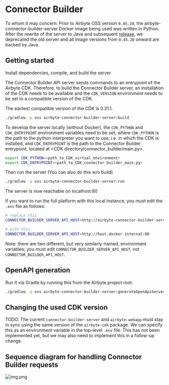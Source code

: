 # Connector Builder

To whom it may concern: Prior to Airbyte OSS version `0.45.20`, the airbyte-connector-builder-server Docker image being used was written
in Python. After the rewrite of the server to Java and subsequent [release](https://github.com/airbytehq/airbyte-platform-internal/pull/6371),
we deprecated the old server and all image versions from `0.45.20` onward are backed by Java.

## Getting started

Install dependencies, compile, and build the server

The Connector Builder API server sends commands to an entrypoint of the Airbyte CDK. Therefore, to build the Connector Builder server, an installation of the CDK needs to be available and the `CDK_VERSION` environment needs to be set to a compatible version of the CDK.

The earliest compatible version of the CDK is 0.31.1.

```bash
./gradlew -p oss airbyte-connector-builder-server:build
```

To develop the server locally (without Docker), the `CDK_PYTHON` and `CDK_ENTRYPOINT` environment variables need to be set, where `CDK_PYTHON` is the path to the python interpreter you want to use, i.e. in which the CDK is installed, and `CDK_ENTRYPOINT` is the path to the Connector Builder entrypoint, located at <CDK directory/connector_builder/main.py>.
```bash
export CDK_PYTHON=<path_to_CDK_virtual_environment>
export CDK_ENTRYPOINT=<path_to_CDK_connector_builder_main.py>
```

Then run the server (You can also do this w/o build)
```bash
./gradlew -p oss airbyte-connector-builder-server:run
```

The server is now reachable on localhost:80

If you want to run the full platform with this local instance, you must edit the `.env` file as follows:

``` bash
# replace this
CONNECTOR_BUILDER_SERVER_API_HOST=http://airbyte-connector-builder-server:80

# with this
CONNECTOR_BUILDER_SERVER_API_HOST=http://host.docker.internal:80
```

Note: there are two different, but very similarly-named, environment variables; you must edit `CONNECTOR_BUILDER_SERVER_API_HOST`, not `CONNECTOR_BUILDER_API_HOST`.

## OpenAPI generation

Run it via Gradle by running this from the Airbyte project root:
```bash
./gradlew -p oss airbyte-connector-builder-server:generateOpenApiServer
```

## Changing the used CDK version

TODO: The current `connector-builder-server` and `airbyte-webapp` must stay in sync using the same version of
the `airbyte-cdk` package. We can specify this as an environment variable in the top-level `.env` file. 
This has not been implemented yet, but we may also need to implement this in a follow-up change.

## Sequence diagram for handling Connector Builder requests
![img.png](img.png)
